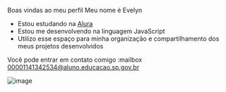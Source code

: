 Boas vindas ao meu perfil
Meu nome é Evelyn

- Estou estudando na [Alura](https://www.alura.com.br)
- Estou me desenvolvendo na linguagem JavaScript
- Utilizo esse espaço para minha organização e compartilhamento dos meus projetos desenvolvidos
  
Você pode entrar em contato comigo :mailbox
00001141342534@aluno.educacao.sp.gov.br

![image](https://github.com/user-attachments/assets/f14797ba-d052-4966-a732-6e3b0b601188)
